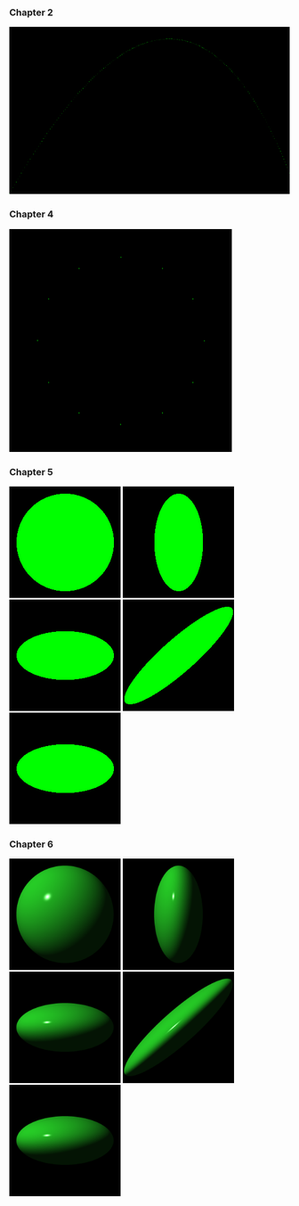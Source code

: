 
### Chapter 2
<img src="./PuttingItTogether/projectile.png" alt="alt text" width="800" height="300">

### Chapter 4
<img src="./PuttingItTogether/clock.png" alt="alt text" width="400" height="400">

### Chapter 5
<img src="./PuttingItTogether/circle_default.png" alt="alt text" width="200" height="200"> <img src="./PuttingItTogether/circle_shrink_x.png" alt="alt text" width="200" height="200"> <img src="./PuttingItTogether/circle_shrink_x_and_rotate.png" alt="alt text" width="200" height="200"> <img src="./PuttingItTogether/circle_shrink_x_and_skew.png" alt="alt text" width="200" height="200"> <img src="./PuttingItTogether/circle_shrink_y.png" alt="alt text" width="200" height="200">

### Chapter 6
<img src="./PuttingItTogether/sphere_default.png" alt="alt text" width="200" height="200"> <img src="./PuttingItTogether/sphere_shrink_x.png" alt="alt text" width="200" height="200"> <img src="./PuttingItTogether/sphere_shrink_x_and_rotate.png" alt="alt text" width="200" height="200"> <img src="./PuttingItTogether/sphere_shrink_x_and_skew.png" alt="alt text" width="200" height="200">  <img src="./PuttingItTogether/sphere_shrink_y.png" alt="alt text" width="200" height="200">

